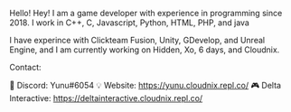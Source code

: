 Hello!
Hey! I am a game developer with experience in programming since 2018. I work in C++, C, Javascript, Python, HTML, PHP, and java

I have experince with Clickteam Fusion, Unity, GDevelop, and Unreal Engine, and I am currently working on Hidden, Xo, 6 days, and Cloudnix.

Contact:

💬 Discord: Yunu#6054
💡 Website: https://yunu.cloudnix.repl.co/
🎮 Delta Interactive: https://deltainteractive.cloudnix.repl.co/

